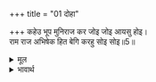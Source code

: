 +++
title = "01 दोहा"

+++
कहेउ भूप मुनिराज कर जोइ जोइ आयसु होइ।  
राम राज अभिषेक हित बेगि करहु सोइ सोइ॥5॥  

<details><summary>मूल</summary>

कहेउ भूप मुनिराज कर जोइ जोइ आयसु होइ।  
राम राज अभिषेक हित बेगि करहु सोइ सोइ॥5॥  
</details>

<details><summary>भावार्थ</summary>

राजा ने कहा- श्री रामचन्द्र के राज्याभिषेक के लिए मुनिराज वशिष्ठजी की जो-जो आज्ञा हो, आप लोग वही सब तुरन्त करें॥5॥  
</details>



